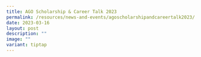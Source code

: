 ```yaml
---
title: AGO Scholarship & Career Talk 2023
permalink: /resources/news-and-events/agoscholarshipandcareertalk2023/
date: 2023-03-16
layout: post
description: ""
image: ""
variant: tiptap
---
```

